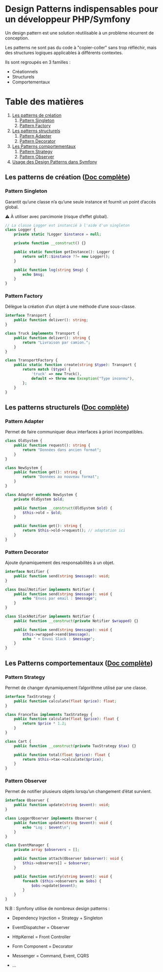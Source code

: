 # Design Patterns indispensables pour un développeur PHP/Symfony

Un design pattern est une solution réutilisable à un problème récurrent de conception.

Les patterns ne sont pas du code à "copier-coller" sans trop réfléchir, mais des structures logiques applicables à différents contextes.

Ils sont regroupés en 3 familles :
- Créationnels
- Structurels
- Comportementaux

# Table des matières
1. [Les patterns de création](#les-patterns-de-création)
    1. [Pattern Singleton](#pattern-singleton)
    2. [Pattern Factory](#pattern-factory)
2. [Les patterns structurels](#les-patterns-structurels)
    1. [Pattern Adapter](#pattern-adapter)
    2. [Pattern Decorator](#pattern-decorator)
3. [Les Patterns comportementaux](#les-patterns-comportementaux)
    1. [Pattern Strategy](#pattern-strategy)
    2. [Pattern Observer](#pattern-observer)
4. [Usage des Design Patterns dans Symfony](#usage-des-design-patterns-dans-symfony)

## Les patterns de création ([Doc complète](https://refactoring.guru/fr/design-patterns/creational-patterns))

### Pattern Singleton
Garantit qu’une classe n’a qu’une seule instance et fournit un point d’accès global.

⚠️ À utiliser avec parcimonie (risque d’effet global).
```php
// La classe Logger est instancié à l'aide d'un singleton
class Logger {
    private static ?Logger $instance = null;

    private function __construct() {}

    public static function getInstance(): Logger {
        return self::$instance ??= new Logger();
    }

    public function log(string $msg) {
        echo $msg;
    }
}

```

### Pattern Factory

Délègue la création d’un objet à une méthode d’une sous-classe.

```php
interface Transport {
    public function deliver(): string;
}

class Truck implements Transport {
    public function deliver(): string {
        return "Livraison par camion.";
    }
}

class TransportFactory {
    public static function create(string $type): Transport {
        return match ($type) {
            'truck' => new Truck(),
            default => throw new Exception("Type inconnu"),
        };
    }
}

```
## Les patterns structurels ([Doc complète](https://refactoring.guru/fr/design-patterns/structural-patterns))

### Pattern Adapter

Permet de faire communiquer deux interfaces à priori incompatibles.

```php
class OldSystem {
    public function request(): string {
        return "Données dans ancien format";
    }
}

class NewSystem {
    public function get(): string {
        return "Données au nouveau format";
    }
}

class Adapter extends NewSystem {
    private OldSystem $old;

    public function __construct(OldSystem $old) {
        $this->old = $old;
    }

    public function get(): string {
        return $this->old->request(); // adaptation ici
    }
}

```

### Pattern Decorator
Ajoute dynamiquement des responsabilités à un objet.

```php
interface Notifier {
    public function send(string $message): void;
}

class EmailNotifier implements Notifier {
    public function send(string $message): void {
        echo "Envoi par email : $message";
    }
}

class SlackNotifier implements Notifier {
    public function __construct(private Notifier $wrapped) {}

    public function send(string $message): void {
        $this->wrapped->send($message);
        echo " + Envoi Slack : $message";
    }
}

```

## Les Patterns comportementaux ([Doc complète](https://refactoring.guru/fr/design-patterns/behavioral-patterns))

### Pattern Strategy
Permet de changer dynamiquement l’algorithme utilisé par une classe.

```php
interface TaxStrategy {
    public function calculate(float $price): float;
}

class FranceTax implements TaxStrategy {
    public function calculate(float $price): float {
        return $price * 1.2;
    }
}

class Cart {
    public function __construct(private TaxStrategy $tax) {}

    public function total(float $price): float {
        return $this->tax->calculate($price);
    }
}

```

### Pattern Observer

Permet de notifier plusieurs objets lorsqu’un changement d’état survient.

```php
interface Observer {
    public function update(string $event): void;
}

class LoggerObserver implements Observer {
    public function update(string $event): void {
        echo "Log : $event\n";
    }
}

class EventManager {
    private array $observers = [];

    public function attach(Observer $observer): void {
        $this->observers[] = $observer;
    }

    public function notify(string $event): void {
        foreach ($this->observers as $obs) {
            $obs->update($event);
        }
    }
}

```

N.B : Symfony utilise de nombreux design patterns :

- Dependency Injection = Strategy + Singleton

- EventDispatcher = Observer

- HttpKernel = Front Controller

- Form Component = Decorator

- Messenger = Command, Event, CQRS
- ...

